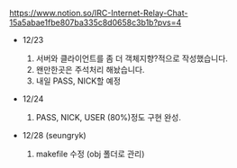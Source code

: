 https://www.notion.so/IRC-Internet-Relay-Chat-15a5abae1fbe807ba335c8d0658c3b1b?pvs=4

- 12/23
	1. 서버와 클라이언트를 좀 더 객체지향?적으로 작성했습니다.
	2. 왠만한곳은 주석처리 해놨습니다.
	3. 내일 PASS, NICK할 예정

- 12/24
	1. PASS, NICK, USER (80%)정도 구현 완성.
	
- 12/28 (seungryk)
	1. makefile 수정 (obj 폴더로 관리)